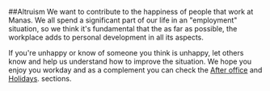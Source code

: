 ##Altruism
We want to contribute to the happiness of people that work at Manas. We all spend a significant part of our life in an "employment" situation, so we think it's fundamental that the as far as possible, the workplace adds to personal development in all its aspects. 

If you're unhappy or know of someone you think is unhappy, let others know and help us understand how to improve the situation. We hope you enjoy you workday and as a complement you can check the [After office](../08-after-office/0-after-office.md) and [Holidays](../12-vacaciones/0-vacaciones.md). sections.
